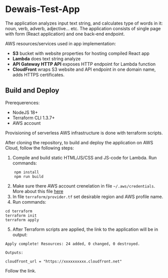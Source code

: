 # Dewais-Test-App

The application analyzes input text string, and calculates type of words in it: noun, verb, adverb, adjective... etc. The application consists of single page with form (React application) and one back-end endpoint. 

AWS resources/services used in app implementation:

- **S3** bucket with website properties for hosting compiled React app 
- **Lambda** does text string analyze 
- **API Gateway HTTP API** exposes HTTP endpoint for Lambda function 
- **CloudFront** wraps S3 website and API endpoint in one domain name, adds HTTPS certificates.



## Build and Deploy 

Prerequerences:
- NodeJS 18+
- Terraform CLI 1.3.7+
- AWS account

Provisioning of serverless AWS infrastructure is done with terraform scripts.

After cloning the repository, to build and deploy the application on AWS Cloud, follow the following steps:

 1. Compile and build static HTML/JS/CSS and JS-code for Lambda. Run commands:
```
	npm install
	npm run build
```
 2. Make sure there AWS account crenelation in file `~/.aws/credentials`. More about this file [here](https://docs.aws.amazon.com/cli/latest/userguide/cli-configure-files.html)
 3. In file `terraform/provider.tf` set desirable region and AWS profile name.
 4. Run commands:
```
cd terraform
terraform init
terraform apply
```
 5. After Terraform scripts are applied, the link to the application will be in output:
```
Apply complete! Resources: 24 added, 0 changed, 0 destroyed.

Outputs:

cloudfront_url = "https://xxxxxxxxxx.cloudfront.net"
```
Follow the link.